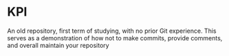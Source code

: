 # KPI

An old repository, first term of studying, with no prior Git experience. 
This serves as a demonstration of how not to make commits, provide comments, 
and overall maintain your repository
